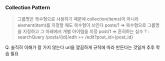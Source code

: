 ### Collection Pattern
> 그룹명은 복수형으로 사용하기 때문에 collection(items)이 아니라 element(item)를 지정할 때도 복수형이 쓰인다
  posts/1 => 복수형으로 그룹명을 지정하고 그 아래에서 개별 아이템을 지정
  post/1 => 흔히하는 실수
> ? : searchQuery
> /posts/{id}/edit == /edit?post_id={post_id}

Q. 솔직히 이해가 잘 가지 않는다 url을 깔끔하게 규칙에 따라 만든다는 것일까
   추후 학습 필요